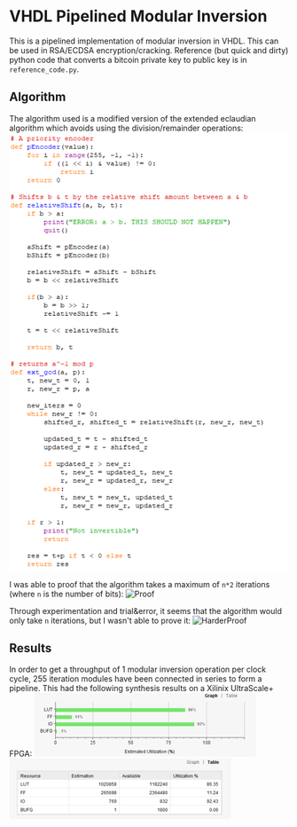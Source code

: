 # VHDL Pipelined Modular Inversion

This is a pipelined implementation of modular inversion in VHDL. This can be used in RSA/ECDSA encryption/cracking. Reference (but quick and dirty) python code that converts a bitcoin private key to public key is in `reference_code.py`.

## Algorithm
The algorithm used is a modified version of the extended eclaudian algorithm which avoids using the division/remainder operations:
![Algorithm](images/algo.png)

I was able to proof that the algorithm takes a maximum of `n*2` iterations (where `n` is the number of bits):
![Proof](images/proof.png)

Through experimentation and trial&error, it seems that the algorithm would only take `n` iterations, but I wasn't able to prove it:
![HarderProof](images/harder_proof.png)

## Results
In order to get a throughput of 1 modular inversion operation per clock cycle, 255 iteration modules have been connected in series to form a pipeline. This had the following synthesis results on a Xilinix UltraScale+ FPGA:
![Screenshot](images/graph.png)
![Screenshot](images/table.png)
